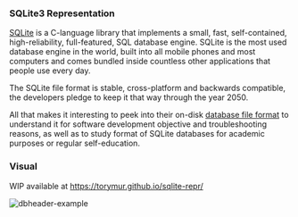 ### SQLite3 Representation

[SQLite](https://www.sqlite.org/) is a C-language library that implements a small, fast, self-contained, high-reliability, full-featured, SQL database engine. SQLite is the most used database engine in the world, built into all mobile phones and most computers and comes bundled inside countless other applications that people use every day.


The SQLite file format is stable, cross-platform and backwards compatible, the developers pledge to keep it that way through the year 2050.


All that makes it interesting to peek into their on-disk [database file format](https://www.sqlite.org/fileformat2.html) to understand it for software development objective and troubleshooting reasons, as well as to study format of SQLite databases for academic purposes or regular self-education.

### Visual
WIP available at https://torymur.github.io/sqlite-repr/

![dbheader-example](https://github.com/user-attachments/assets/a21f312b-140d-4cb5-93d0-f7753f65a1d3)
